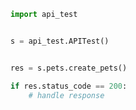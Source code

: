 <!-- Start SDK Example Usage -->


```python
import api_test


s = api_test.APITest()


res = s.pets.create_pets()

if res.status_code == 200:
    # handle response
```
<!-- End SDK Example Usage -->